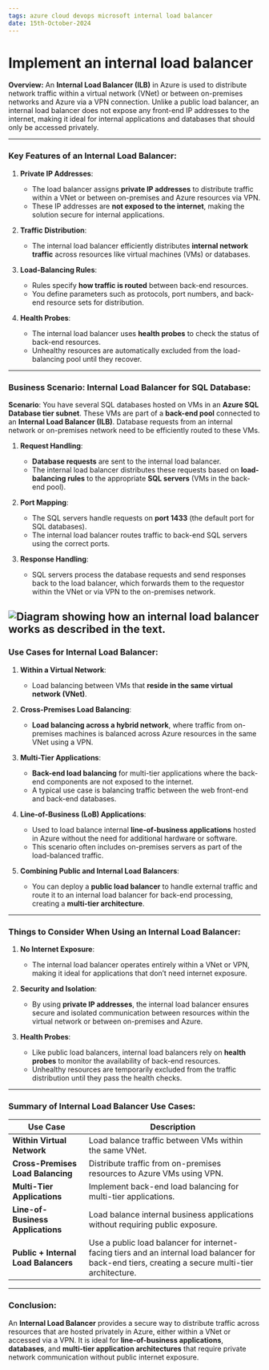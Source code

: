 ```yaml
---
tags: azure cloud devops microsoft internal load balancer
date: 15th-October-2024
---
```




# Implement an internal load balancer

**Overview:** An **Internal Load Balancer (ILB)** in Azure is used to distribute network traffic within a virtual network (VNet) or between on-premises networks and Azure via a VPN connection. Unlike a public load balancer, an internal load balancer does not expose any front-end IP addresses to the internet, making it ideal for internal applications and databases that should only be accessed privately.

---

### **Key Features of an Internal Load Balancer**:

1. **Private IP Addresses**:
    
    - The load balancer assigns **private IP addresses** to distribute traffic within a VNet or between on-premises and Azure resources via VPN.
    - These IP addresses are **not exposed to the internet**, making the solution secure for internal applications.
2. **Traffic Distribution**:
    
    - The internal load balancer efficiently distributes **internal network traffic** across resources like virtual machines (VMs) or databases.
3. **Load-Balancing Rules**:
    
    - Rules specify **how traffic is routed** between back-end resources.
    - You define parameters such as protocols, port numbers, and back-end resource sets for distribution.
4. **Health Probes**:
    
    - The internal load balancer uses **health probes** to check the status of back-end resources.
    - Unhealthy resources are automatically excluded from the load-balancing pool until they recover.

---

### **Business Scenario: Internal Load Balancer for SQL Database**:

**Scenario**: You have several SQL databases hosted on VMs in an **Azure SQL Database tier subnet**. These VMs are part of a **back-end pool** connected to an **Internal Load Balancer (ILB)**. Database requests from an internal network or on-premises network need to be efficiently routed to these VMs.

1. **Request Handling**:
    
    - **Database requests** are sent to the internal load balancer.
    - The internal load balancer distributes these requests based on **load-balancing rules** to the appropriate **SQL servers** (VMs in the back-end pool).
2. **Port Mapping**:
    
    - The SQL servers handle requests on **port 1433** (the default port for SQL databases).
    - The internal load balancer routes traffic to back-end SQL servers using the correct ports.
3. **Response Handling**:
    
    - SQL servers process the database requests and send responses back to the load balancer, which forwards them to the requestor within the VNet or via VPN to the on-premises network.

![Diagram showing how an internal load balancer works as described in the text.](https://learn.microsoft.com/en-us/training/wwl-azure/configure-azure-load-balancer/media/internal-load-balancer-5ae85589.png)
---

### **Use Cases for Internal Load Balancer**:

1. **Within a Virtual Network**:
    
    - Load balancing between VMs that **reside in the same virtual network (VNet)**.
2. **Cross-Premises Load Balancing**:
    
    - **Load balancing across a hybrid network**, where traffic from on-premises machines is balanced across Azure resources in the same VNet using a VPN.
3. **Multi-Tier Applications**:
    
    - **Back-end load balancing** for multi-tier applications where the back-end components are not exposed to the internet.
    - A typical use case is balancing traffic between the web front-end and back-end databases.
4. **Line-of-Business (LoB) Applications**:
    
    - Used to load balance internal **line-of-business applications** hosted in Azure without the need for additional hardware or software.
    - This scenario often includes on-premises servers as part of the load-balanced traffic.
5. **Combining Public and Internal Load Balancers**:
    
    - You can deploy a **public load balancer** to handle external traffic and route it to an internal load balancer for back-end processing, creating a **multi-tier architecture**.

---

### **Things to Consider When Using an Internal Load Balancer**:

1. **No Internet Exposure**:
    
    - The internal load balancer operates entirely within a VNet or VPN, making it ideal for applications that don’t need internet exposure.
2. **Security and Isolation**:
    
    - By using **private IP addresses**, the internal load balancer ensures secure and isolated communication between resources within the virtual network or between on-premises and Azure.
3. **Health Probes**:
    
    - Like public load balancers, internal load balancers rely on **health probes** to monitor the availability of back-end resources.
    - Unhealthy resources are temporarily excluded from the traffic distribution until they pass the health checks.

---

### **Summary of Internal Load Balancer Use Cases**:

|**Use Case**|**Description**|
|---|---|
|**Within Virtual Network**|Load balance traffic between VMs within the same VNet.|
|**Cross-Premises Load Balancing**|Distribute traffic from on-premises resources to Azure VMs using VPN.|
|**Multi-Tier Applications**|Implement back-end load balancing for multi-tier applications.|
|**Line-of-Business Applications**|Load balance internal business applications without requiring public exposure.|
|**Public + Internal Load Balancers**|Use a public load balancer for internet-facing tiers and an internal load balancer for back-end tiers, creating a secure multi-tier architecture.|

---

### **Conclusion**:

An **Internal Load Balancer** provides a secure way to distribute traffic across resources that are hosted privately in Azure, either within a VNet or accessed via a VPN. It is ideal for **line-of-business applications**, **databases**, and **multi-tier application architectures** that require private network communication without public internet exposure.